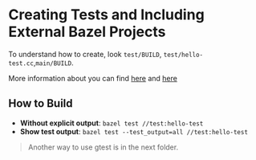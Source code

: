 # Creating Tests and Including External Bazel Projects

To understand how to create, look ```test/BUILD```, ```test/hello-test.cc```,```main/BUILD```.

More information about you can find [here](https://bazel.build/tutorials/cpp-use-cases) and [here](https://google.github.io/googletest/quickstart-bazel.html)

## How to Build

- **Without explicit output**: ```bazel test //test:hello-test```
- **Show test output**: ```bazel test --test_output=all //test:hello-test```

> Another way to use gtest is in the next folder.